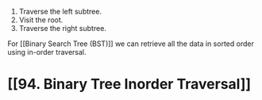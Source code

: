 1. Traverse the left subtree.
2. Visit the root.
3. Traverse the right subtree.

For [[Binary Search Tree (BST)]] we can retrieve all the data in sorted order using in-order traversal.

# [[94. Binary Tree Inorder Traversal]]